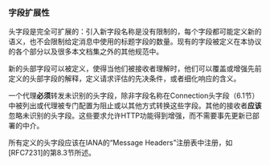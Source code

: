 ### 字段扩展性

头字段是完全可扩展的：引入新字段名称是没有限制的，每个字段都可能定义新的语义，也不会限制给定消息中使用的标题字段的数量。现有的字段被定义在本协议的各个部分以及很多本文档集之外的其他规范中。

新的头部字段可以被定义，使得当他们被接收者理解时，他们可以覆盖或增强先前定义的头部字段的解释，定义请求评估的先决条件，或者细化响应的含义。

一个代理**必须**转发未识别的头字段，除非字段名称在Connection头字段（6.1节）中被列出或代理被专门配置为阻止或以其他方式转换这些字段。其他的接收者**应该**忽略未识别的头字段。这些要求允许HTTP功能得到增强，而不需要事先更新已部署的中介。

所有定义的头字段应该在IANA的“Message Headers”注册表中注册，如[RFC7231]的第8.3节所述。